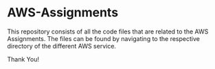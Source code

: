 # AWS-Assignments

This repository consists of all the code files that are related to the AWS Assignments. The files can be found by navigating to the respective directory of the different AWS service.

Thank You!
